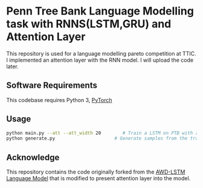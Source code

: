 # Penn Tree Bank Language Modelling task with RNNS(LSTM,GRU) and Attention Layer

This repository is used for a language modelling pareto competition at TTIC. 
I implemented an attention layer with the RNN model.
I will upload the code later.
## Software Requirements

This codebase requires Python 3, [PyTorch](http://pytorch.org/)

## Usage

```bash
python main.py --att --att_width 20        # Train a LSTM on PTB with attention layer and set the width of attenion to 20
python generate.py                      # Generate samples from the trained LSTM model.
```

## Acknowledge
This repository contains the code originally forked from the [AWD-LSTM Language Model](https://github.com/salesforce/awd-lstm-lm) that is modified to present attention layer into the model.
